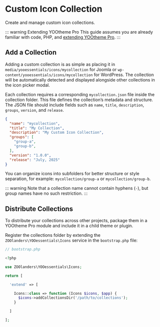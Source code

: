 # Custom Icon Collection

Create and manage custom icon collections.

::: warning Extending YOOtheme Pro
This guide assumes you are already familiar with code, PHP, and [extending YOOtheme Pro](https://yootheme.com/support/yootheme-pro/joomla/developers-child-themes#extend-functionality).
:::

## Add a Collection

Adding a custom collection is as simple as placing it in `media/yooessentials/icons/mycollection` for Joomla or `wp-content/yooessentials/icons/mycollection` for WordPress. The collection will be automatically detected and displayed alongside other collections in the icon picker modal.

Each collection requires a corresponding `mycollection.json` file inside the collection folder. This file defines the collection’s metadata and structure. The JSON file should include fields such as `name`, `title`, `description`, `groups`, `version`, and `release`.

```json
{
  "name": "mycollection",
  "title": "My Collection",
  "description": "My Custom Icon Collection",
  "groups": [
    "group-a",
    "group-b",
  ],
  "version": "1.0.0",
  "release": "July, 2025"
}
```

You can organize icons into subfolders for better structure or style separation, for example: `mycollection/group-a` or `mycollection/group-b`.

::: warning
Note that a collection name cannot contain hyphens (`-`), but group names have no such restriction.
:::

## Distribute Collections

To distribute your collections across other projects, package them in a YOOtheme Pro module and include it in a child theme or plugin.

Register the collections folder by extending the `ZOOlanders\YOOessentials\Icons` service in the `bootstrap.php` file:

```php
// bootstrap.php

<?php

use ZOOlanders\YOOessentials\Icons;

return [

  'extend' => [

    Icons::class => function (Icons $icons, $app) {
      $icons->addCollectionsDir('/path/to/collections');
    }

  ]

];
```
